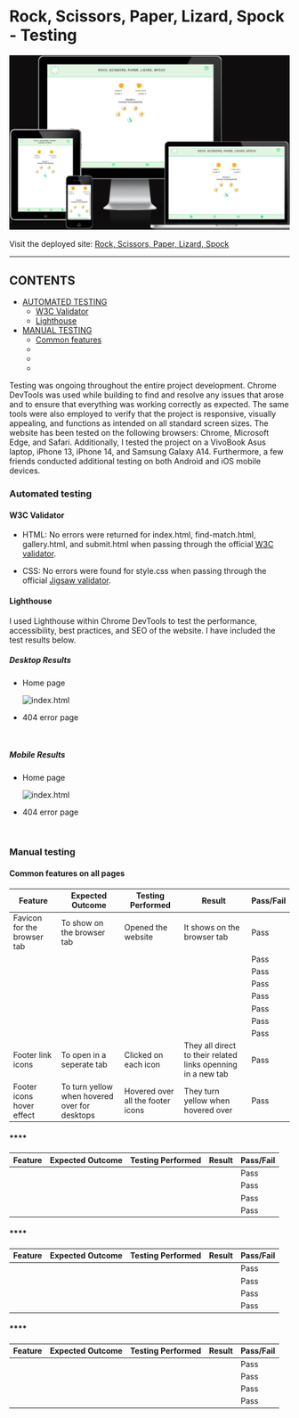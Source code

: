 # Rock, Scissors, Paper, Lizard, Spock -  Testing

![Rock, Scissors, Paper, Lizard, Spock shown on a variety of screen sizes](assets/images/responsive.png)

Visit the deployed site: [Rock, Scissors, Paper, Lizard, Spock](https://fariba-kamani.github.io/rockScissorsPaperLizardSpock/)

- - -

## CONTENTS

* [AUTOMATED TESTING](#automated-testing)
  * [W3C Validator](#w3c-validator)
  * [Lighthouse](#lighthouse)
* [MANUAL TESTING](#manual-testing)
  * [Common features](#common-features)
  * [](#)
  * [](#)
  * [](#)

Testing was ongoing throughout the entire project development. Chrome DevTools was used while building to find and resolve any issues that arose and to ensure that everything was working correctly as expected. The same tools were also employed to verify that the project is responsive, visually appealing, and functions as intended on all standard screen sizes. 
The website has been tested on the following browsers: Chrome, Microsoft Edge, and Safari. Additionally, I tested the project on a VivoBook Asus laptop, iPhone 13, iPhone 14, and Samsung Galaxy A14. Furthermore, a few friends conducted additional testing on both Android and iOS mobile devices. 

### Automated testing

#### W3C Validator

  - HTML: No errors were returned for index.html, find-match.html, gallery.html, and submit.html when passing through the official [W3C validator](https://validator.w3.org/).

  - CSS: No errors were found for style.css when passing through the official [Jigsaw validator](https://jigsaw.w3.org/css-validator/).

#### Lighthouse

I used Lighthouse within Chrome DevTools to test the performance, accessibility, best practices, and SEO of the website. I have included the test results below.

##### Desktop Results

* Home page

    ![index.html]()
  
* 404 error page

    ![]()

##### Mobile Results

* Home page

    ![index.html]()

* 404 error page

    ![]()

### Manual testing

  #### **Common features on all pages**

  | Feature | Expected Outcome | Testing Performed | Result | Pass/Fail |
| --- | --- | --- | --- | --- |
| Favicon for the browser tab | To show on the browser tab | Opened the website | It shows on the browser tab | Pass |
|  |  |  |  | Pass |
|  |  |  |  | Pass |
|  |  |  |  | Pass |
|  |  |  |  | Pass |
|  |  |  |  | Pass |
|  |  |  |  | Pass |
|  |  |  |  | Pass |
| Footer link icons | To open in a seperate tab | Clicked on each icon | They all direct to their related links openning in a new tab | Pass |
| Footer icons hover effect | To turn yellow when hovered over for desktops | Hovered over all the footer icons | They turn yellow when hovered over | Pass |

#### ****

 | Feature | Expected Outcome | Testing Performed | Result | Pass/Fail |
| --- | --- | --- | --- | --- |
|  |  |  |  | Pass |
|  |  |  |  | Pass |
|  |  |  |  | Pass |
|  |  |  |  | Pass |

#### ****

 | Feature | Expected Outcome | Testing Performed | Result | Pass/Fail |
| --- | --- | --- | --- | --- |
|  |  |  |  | Pass |
|  |  |  |  | Pass |
|  |  |  |  | Pass |
|  |  |  |  | Pass |
 


#### ****

 | Feature | Expected Outcome | Testing Performed | Result | Pass/Fail |
| --- | --- | --- | --- | --- |
|  |  |  |  | Pass |
|  |  |  |  | Pass |
|  |  |  |  | Pass |
|  |  |  |  | Pass |
